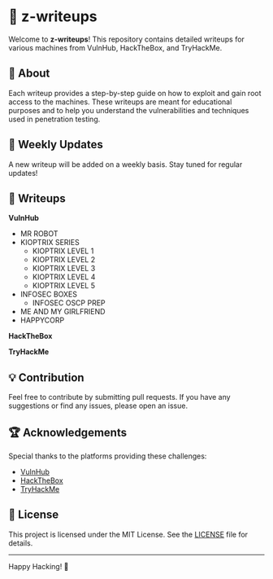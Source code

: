 # 📜 z-writeups

Welcome to **z-writeups**! This repository contains detailed writeups for various machines from VulnHub, HackTheBox, and TryHackMe.

## 🚀 About

Each writeup provides a step-by-step guide on how to exploit and gain root access to the machines. These writeups are meant for educational purposes and to help you understand the vulnerabilities and techniques used in penetration testing.

## 📅 Weekly Updates

A new writeup will be added on a weekly basis. Stay tuned for regular updates!

## 📂 Writeups

**VulnHub**
- MR ROBOT
- KIOPTRIX SERIES
    - KIOPTRIX LEVEL 1
    - KIOPTRIX LEVEL 2
    - KIOPTRIX LEVEL 3
    - KIOPTRIX LEVEL 4
    - KIOPTRIX LEVEL 5
- INFOSEC BOXES
    - INFOSEC OSCP PREP
- ME AND MY GIRLFRIEND
- HAPPYCORP

**HackTheBox**


**TryHackMe**


## 💡 Contribution

Feel free to contribute by submitting pull requests. If you have any suggestions or find any issues, please open an issue.

## 🏆 Acknowledgements

Special thanks to the platforms providing these challenges:

- [VulnHub](https://www.vulnhub.com/)
- [HackTheBox](https://www.hackthebox.eu/)
- [TryHackMe](https://tryhackme.com/)

## 📄 License

This project is licensed under the MIT License. See the [LICENSE](LICENSE) file for details.

---

Happy Hacking! 🎉
